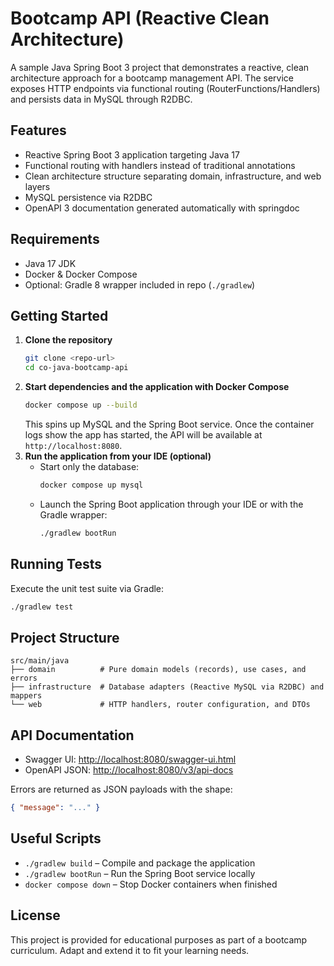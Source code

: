 # Bootcamp API (Reactive Clean Architecture)

A sample Java Spring Boot 3 project that demonstrates a reactive, clean architecture approach for a bootcamp management API. The service exposes HTTP endpoints via functional routing (RouterFunctions/Handlers) and persists data in MySQL through R2DBC.

## Features
- Reactive Spring Boot 3 application targeting Java 17
- Functional routing with handlers instead of traditional annotations
- Clean architecture structure separating domain, infrastructure, and web layers
- MySQL persistence via R2DBC
- OpenAPI 3 documentation generated automatically with springdoc

## Requirements
- Java 17 JDK
- Docker & Docker Compose
- Optional: Gradle 8 wrapper included in repo (`./gradlew`)

## Getting Started
1. **Clone the repository**
   ```bash
   git clone <repo-url>
   cd co-java-bootcamp-api
   ```
2. **Start dependencies and the application with Docker Compose**
   ```bash
   docker compose up --build
   ```
   This spins up MySQL and the Spring Boot service. Once the container logs show the app has started, the API will be available at `http://localhost:8080`.
3. **Run the application from your IDE (optional)**
   - Start only the database:
     ```bash
     docker compose up mysql
     ```
   - Launch the Spring Boot application through your IDE or with the Gradle wrapper:
     ```bash
     ./gradlew bootRun
     ```

## Running Tests
Execute the unit test suite via Gradle:
```bash
./gradlew test
```

## Project Structure
```
src/main/java
├── domain          # Pure domain models (records), use cases, and errors
├── infrastructure  # Database adapters (Reactive MySQL via R2DBC) and mappers
└── web             # HTTP handlers, router configuration, and DTOs
```

## API Documentation
- Swagger UI: [http://localhost:8080/swagger-ui.html](http://localhost:8080/swagger-ui.html)
- OpenAPI JSON: [http://localhost:8080/v3/api-docs](http://localhost:8080/v3/api-docs)

Errors are returned as JSON payloads with the shape:
```json
{ "message": "..." }
```

## Useful Scripts
- `./gradlew build` – Compile and package the application
- `./gradlew bootRun` – Run the Spring Boot service locally
- `docker compose down` – Stop Docker containers when finished

## License
This project is provided for educational purposes as part of a bootcamp curriculum. Adapt and extend it to fit your learning needs.
